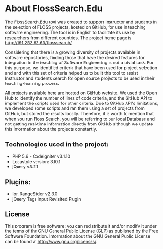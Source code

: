 # About FlossSearch.Edu

The FlossSearch.Edu tool was created to support Instructor and students in the selection of FLOSS projects, hosted on GitHub, for use in teaching software engineering. The tool is in English to facilitate its use by researchers from different countries. The project home page is http://191.252.92.63/flosssearch/

Considering that there is a growing diversity of projects available in software repositories, finding those that have the desired features for integration in the teaching of Software Engineering is not a trivial task. For this purpose, we identified criteria that have been used for project selection and and with this set of criteria helped us to built this tool to assist Instructor and students search for open source projects to be used in their teaching-learning process.

All projects available here are hosted on GitHub website. We used the Open Hub to identify the number of lines of code criteria, and the GitHub API to implement the scripts used for other criteria. Due to GitHub API's limitations, we developed some scripts and ran them using a set of projects from GitHub, but stored the results locally. Therefore, it is worth to mention that when you run Floss Search, you will be referring to our local Database and not getting real-time information directly from GitHub although we update this information about the projects constantly.

## Technologies used in the project:
- PHP 5.6 - Codeigniter v3.1.10
- Locastyle version: 3.10.1
- jQuery v3.2.1

## Plugins:
- Ion.RangeSlider v2.3.0
- jQuery Tags Input Revisited Plugin

## License

This program is free software: you can redistribute it and/or modify it under the terms of the GNU General Public License (GLP) as published by the Free Software Foundation. Information about the GNU General Public License can be found at http://www.gnu.org/licenses/. 
